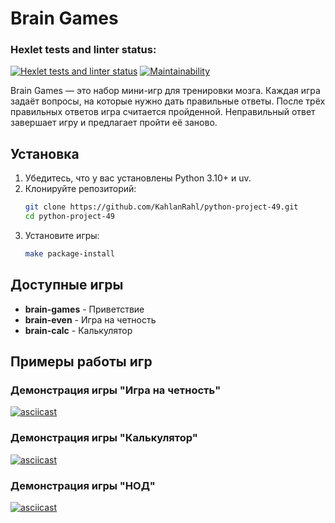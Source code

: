 # Brain Games

### Hexlet tests and linter status:

[![Hexlet tests and linter status](https://github.com/KahlanRahl/python-project-49/actions/workflows/hexlet-check.yml/badge.svg)](https://github.com/KahlanRahl/python-project-49/actions)
[![Maintainability](https://img.shields.io/codeclimate/maintainability/KahlanRahl/python-project-49)](https://codeclimate.com/github/KahlanRahl/python-project-49)

Brain Games — это набор мини-игр для тренировки мозга. Каждая игра задаёт вопросы, на которые нужно дать правильные ответы. После трёх правильных ответов игра считается пройденной. Неправильный ответ завершает игру и предлагает пройти её заново.

## Установка

1. Убедитесь, что у вас установлены Python 3.10+ и uv.
2. Клонируйте репозиторий:
   ```bash
   git clone https://github.com/KahlanRahl/python-project-49.git
   cd python-project-49
   ```
3. Установите игры:
   ```bash
   make package-install
   ```

## Доступные игры

- **brain-games** - Приветствие
- **brain-even** - Игра на четность
- **brain-calc** - Калькулятор

## Примеры работы игр

### Демонстрация игры "Игра на четность"
[![asciicast](https://asciinema.org/a/UPpiRaMYLGVtfBToaHWYM9rr7.svg)](https://asciinema.org/a/UPpiRaMYLGVtfBToaHWYM9rr7)

### Демонстрация игры "Калькулятор"
[![asciicast](https://asciinema.org/a/3q6ulroudvyTflfCpmCkwfHZ2.svg)](https://asciinema.org/a/3q6ulroudvyTflfCpmCkwfHZ2)

### Демонстрация игры "НОД"
[![asciicast](https://asciinema.org/a/w50uXCqp9IbvZVci5Ir89zxEy.svg)](https://asciinema.org/a/w50uXCqp9IbvZVci5Ir89zxEy)